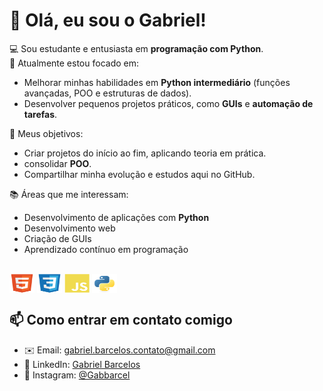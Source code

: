 # 👋 Olá, eu sou o Gabriel!

💻 Sou estudante e entusiasta em **programação com Python**.  
🎯 Atualmente estou focado em:
- Melhorar minhas habilidades em **Python intermediário** (funções avançadas, POO e estruturas de dados).
- Desenvolver pequenos projetos práticos, como **GUIs** e **automação de tarefas**.


🚀 Meus objetivos:
- Criar projetos do início ao fim, aplicando teoria em prática.
- consolidar **POO**.
- Compartilhar minha evolução e estudos aqui no GitHub.

📚 Áreas que me interessam:
- Desenvolvimento de aplicações com **Python**  
- Desenvolvimento web
- Criação de GUIs  
- Aprendizado contínuo em programação  

<div style="display: inline_block"><br>
  <img align="center" alt="Rafa-HTML" height="30" width="40" src="https://raw.githubusercontent.com/devicons/devicon/master/icons/html5/html5-original.svg">
  <img align="center" alt="Rafa-CSS" height="30" width="40" src="https://raw.githubusercontent.com/devicons/devicon/master/icons/css3/css3-original.svg">
  <img align="center" alt="Rafa-Js" height="30" width="40" src="https://raw.githubusercontent.com/devicons/devicon/master/icons/javascript/javascript-plain.svg">
  <img align="center" alt="Rafa-Python" height="30" width="40" src="https://raw.githubusercontent.com/devicons/devicon/master/icons/python/python-original.svg">
</div>

## 📫 Como entrar em contato comigo

- ✉️ Email: [gabriel.barcelos.contato@gmail.com](mailto:gabriel.barcelos.contato@gmail.com)  
- 💼 LinkedIn: [Gabriel Barcelos](https://www.linkedin.com/in/gabiel-barcelos)     
- 📸 Instagram: [@Gabbarcel](https://www.instagram.com/gabbarcel)
